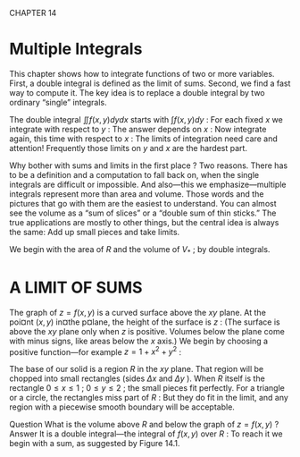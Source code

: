 CHAPTER 14

# Multiple Integrals

This chapter shows how to integrate functions of two or more variables. First, a double integral is defined as the limit of sums. Second, we find a fast way to compute it. The key idea is to replace a double integral by two ordinary “single” integrals.

The double integral $\iint f ( x , y ) d y d x$ starts with $\int f ( x , y ) d y$ : For each fixed $x$ we integrate with respect to $y$ : The answer depends on $x$ : Now integrate again, this time with respect to $x$ : The limits of integration need care and attention! Frequently those limits on $y$ and $x$ are the hardest part.

Why bother with sums and limits in the first place ? Two reasons. There has to be a definition and a computation to fall back on, when the single integrals are difficult or impossible. And also—this we emphasize—multiple integrals represent more than area and volume. Those words and the pictures that go with them are the easiest to understand. You can almost see the volume as a “sum of slices” or a “double sum of thin sticks.” The true applications are mostly to other things, but the central idea is always the same: Add up small pieces and take limits.

We begin with the area of $R$ and the volume of $V _ { \ast }$ ; by double integrals.

# A LIMIT OF SUMS

The graph of $z = f ( x , y )$ is a curved surface above the $x y$ plane. At the poi¤nt $( x , y )$ in¤the p¤lane, the height of the surface is $z$ : (The surface is above the $x y$ plane only when $z$ is positive. Volumes below the plane come with minus signs, like areas below the $x$ axis.) We begin by choosing a positive function—for example $z = 1 + x ^ { 2 } + y ^ { 2 }$ :

The base of our solid is a region $R$ in the $x y$ plane. That region will be chopped into small rectangles (sides $\Delta x$ and $\Delta y$ ). When $R$ itself is the rectangle $0 \leqslant x \leqslant 1$ ; $0 \leqslant y \leqslant 2$ ; the small pieces fit perfectly. For a triangle or a circle, the rectangles miss part of $R$ : But they do fit in the limit, and any region with a piecewise smooth boundary will be acceptable.

Question What is the volume above $R$ and below the graph of $z = f ( x , y )$ ? Answer It is a double integral—the integral of $f ( x , y )$ over $R$ : To reach it we begin with a sum, as suggested by Figure 14.1.
